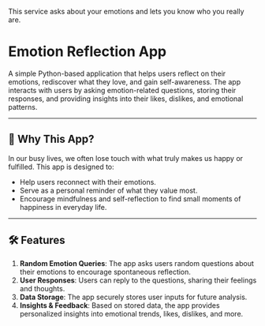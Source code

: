 This service asks about your emotions and lets you know who you really are.

# Emotion Reflection App

A simple Python-based application that helps users reflect on their emotions, rediscover what they love, and gain self-awareness. The app interacts with users by asking emotion-related questions, storing their responses, and providing insights into their likes, dislikes, and emotional patterns.

---

## 🌟 **Why This App?**

In our busy lives, we often lose touch with what truly makes us happy or fulfilled. This app is designed to:
- Help users reconnect with their emotions.
- Serve as a personal reminder of what they value most.
- Encourage mindfulness and self-reflection to find small moments of happiness in everyday life.

---

## 🛠️ **Features**

1. **Random Emotion Queries**: The app asks users random questions about their emotions to encourage spontaneous reflection.
2. **User Responses**: Users can reply to the questions, sharing their feelings and thoughts.
3. **Data Storage**: The app securely stores user inputs for future analysis.
4. **Insights & Feedback**: Based on stored data, the app provides personalized insights into emotional trends, likes, dislikes, and more.